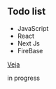 ## Todo list

- JavaScript
- React
- Next Js
- FireBase

<a href='https://curious-paprenjak-c117a6.netlify.app/'>Veja</a>

in progress
